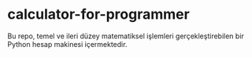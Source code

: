 # calculator-for-programmer
Bu repo, temel ve ileri düzey matematiksel işlemleri gerçekleştirebilen bir Python hesap makinesi içermektedir.
